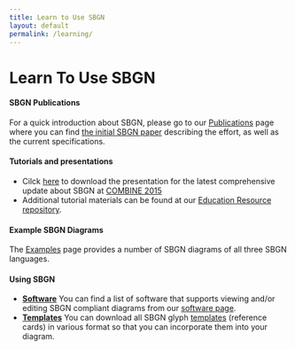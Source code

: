 ```yaml
---
title: Learn to Use SBGN
layout: default
permalink: /learning/
---
```


# Learn To Use SBGN

#### SBGN Publications
For a quick introduction about SBGN, please go to our [Publications](publications) page where you can find [the initial SBGN paper](http://www.nature.com/nbt/journal/v27/n8/full/nbt.1558.html) describing the effort, as well as the current specifications.

#### Tutorials and presentations
* Cilck [here](https://github.com/sbgn/educational-resources/raw/master/SBGN_update_101215.pdf) to download the presentation for the latest comprehensive update about SBGN at [COMBINE 2015](http://co.mbine.org/events/COMBINE_2015)
* Additional tutorial materials can be found at our [Education Resource repository](https://github.com/sbgn/educational-resources).

#### Example SBGN Diagrams
The [Examples](examples) page provides a number of SBGN diagrams of all three SBGN languages.

#### Using SBGN
* [**Software**](software_support) You can find a list of software that supports viewing and/or editing SBGN compliant diagrams from our [software page](software_support).
* [**Templates**](templates) You can download all SBGN glyph [templates](templates) (reference cards) in various format so that you can incorporate them into your diagram.
